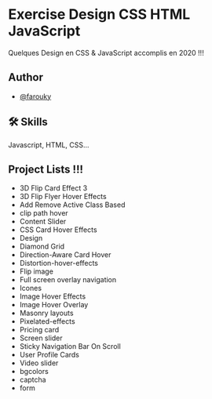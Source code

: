 
# Exercise Design CSS HTML JavaScript

Quelques Design en CSS & JavaScript accomplis en 2020 !!!


## Author

- [@farouky](https://www.linkedin.com/in/faroukyounsi/)


## 🛠 Skills
Javascript, HTML, CSS...


## Project Lists !!!

- 3D Flip Card Effect 3
- 3D Flip Flyer Hover Effects
- Add Remove Active Class Based
- clip path hover
- Content Slider
- CSS Card Hover Effects
- Design
- Diamond Grid
- Direction-Aware Card Hover
- Distortion-hover-effects
- Flip image
- Full screen overlay navigation
- Icones
- Image Hover Effects
- Image Hover Overlay
- Masonry layouts
- Pixelated-effects
- Pricing card
- Screen slider
- Sticky Navigation Bar On Scroll
- User Profile Cards
- Video slider
- bgcolors
- captcha
- form



